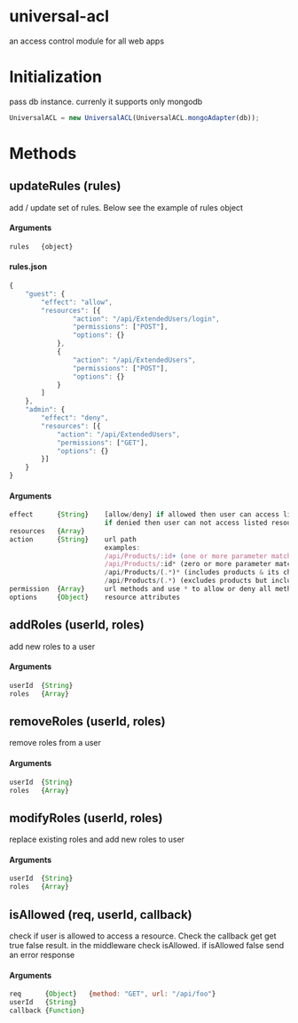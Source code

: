 # universal-acl
an access control module for all web apps

# Initialization
pass db instance. currenly it supports only mongodb
```javascript
UniversalACL = new UniversalACL(UniversalACL.mongoAdapter(db));
```

# Methods
## updateRules (rules)
add / update set of rules. Below see the example of rules object 
#### Arguments
```javascript
rules   {object}
```
#### rules.json
```javascript
{
    "guest": {
        "effect": "allow",
        "resources": [{
                "action": "/api/ExtendedUsers/login",
                "permissions": ["POST"],
                "options": {}
            },
            {
                "action": "/api/ExtendedUsers",
                "permissions": ["POST"],
                "options": {}
            }
        ]
    },
    "admin": {
        "effect": "deny",
        "resources": [{
            "action": "/api/ExtendedUsers",
            "permissions": ["GET"],
            "options": {}
        }]
    }
}
```
#### Arguments
```javascript
effect      {String}    [allow/deny] if allowed then user can access listed resources.
                        if denied then user can not access listed resources.
resources   {Array}
action      {String}    url path
                        examples: 
                        /api/Products/:id+ (one or more parameter matches)
                        /api/Products/:id* (zero or more parameter matches)
                        /api/Products/(.*)* (includes products & its childs)
                        /api/Products/(.*) (excludes products but includes its childs)
permission  {Array}     url methods and use * to allow or deny all methods
options     {Object}    resource attributes
```

## addRoles (userId, roles) 
add new roles to a user
#### Arguments
```javascript
userId  {String}
roles   {Array}
```

## removeRoles (userId, roles)
remove roles from a user
#### Arguments
```javascript
userId  {String}
roles   {Array}
```

## modifyRoles (userId, roles)
replace existing roles and add new roles to user
#### Arguments
```javascript
userId  {String}
roles   {Array}
```

## isAllowed (req, userId, callback)
check if user is allowed to access a resource. Check the callback get get true false result. in the middleware check isAllowed. if isAllowed false send an error response
#### Arguments
```javascript
req      {Object}   {method: "GET", url: "/api/foo"}
userId   {String}
callback {Function}
```
